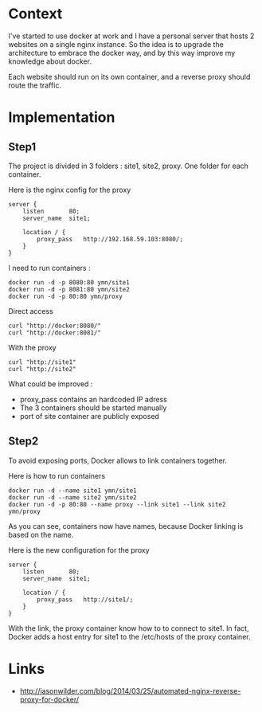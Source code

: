 # Context
I've started to use docker at work and I have a personal server that hosts 2
websites on a single nginx instance. So the idea is to upgrade the architecture
to embrace the docker way, and by this way improve my knowledge about docker. 

Each website should run on its own container, and a reverse proxy should route the traffic.

# Implementation
## Step1
The project is divided in 3 folders : site1, site2, proxy. One folder for each container.

Here is the nginx config for the proxy

    server {
        listen       80;
        server_name  site1;

        location / {
            proxy_pass   http://192.168.59.103:8080/;
        }
    }

I need to run containers :

	docker run -d -p 8080:80 ymn/site1
	docker run -d -p 8081:80 ymn/site2
	docker run -d -p 80:80 ymn/proxy

Direct access

	curl "http://docker:8080/"
	curl "http://docker:8081/"

With the proxy

	curl "http://site1"
	curl "http://site2"

What could be improved :

* proxy_pass contains an hardcoded IP adress
* The 3 containers should be started manually
* port of site container are publicly exposed

## Step2

To avoid exposing ports, Docker allows to link containers together.

Here is how to run containers

    docker run -d --name site1 ymn/site1
    docker run -d --name site2 ymn/site2
    docker run -d -p 80:80 --name proxy --link site1 --link site2 ymn/proxy

As you can see, containers now have names, because Docker linking is 
based on the name.

Here is the new configuration for the proxy

    server {
        listen       80;
        server_name  site1;

        location / {
            proxy_pass   http://site1/;
        }
    }

With the link, the proxy container know how to to connect to site1. In fact,
Docker adds a host entry for site1 to the /etc/hosts of the proxy container.

# Links

* http://jasonwilder.com/blog/2014/03/25/automated-nginx-reverse-proxy-for-docker/
